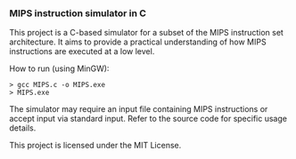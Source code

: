 ### MIPS instruction simulator in C

This project is a C-based simulator for a subset of the MIPS 
instruction set architecture. It aims to provide a practical 
understanding of how MIPS instructions are executed at a low 
level.

How to run (using MinGW): 

    > gcc MIPS.c -o MIPS.exe
    > MIPS.exe 

The simulator may require an input file containing MIPS 
instructions or accept input via standard input. Refer to 
the source code for specific usage details.

This project is licensed under the MIT License.
